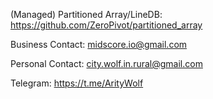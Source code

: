 (Managed) Partitioned Array/LineDB: https://github.com/ZeroPivot/partitioned_array

Business Contact: midscore.io@gmail.com

Personal Contact: city.wolf.in.rural@gmail.com

Telegram: https://t.me/ArityWolf



